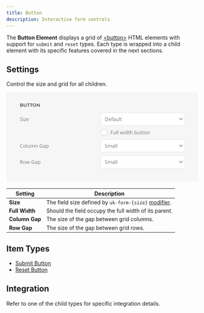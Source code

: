 ```yaml
---
title: Button
description: Interactive form controls
---
```


<!--@include: ./_partials/intro-->

The **Button Element** displays a grid of [\<button\>](https://developer.mozilla.org/en-US/docs/Web/HTML/Element/button) HTML elements with support for `submit` and `reset` types. Each type is wrapped into a child element with its specific features covered in the next sections.

## Settings

Control the size and grid for all children.

![Button Element](./assets/button-settings.webp)

| Setting | Description |
| ------ | ----------- |
| **Size** | The field size defined by `uk-form-{size}` [modifier](https://getuikit.com/docs/form#size-modifiers). |
| **Full Width** | Should the field occupy the full width of its parent. |
| **Column Gap** | The size of the gap between grid columns. |
| **Row Gap** | The size of the gap between grid rows. |

## Item Types

- <a title="Submit" href="./button-submit">Submit Button</a>
- <a title="Reset" href="./button-reset">Reset Button</a>

## Integration

Refer to one of the child types for specific integration details.
